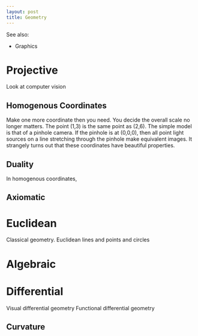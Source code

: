 ```yaml
---
layout: post
title: Geometry
---
```


See also:
- Graphics

# Projective
Look at computer vision


## Homogenous Coordinates
Make one more coordinate then you need. You decide the overall scale no longer matters. The point  (1,3) is the same point as (2,6).
The simple model is that of a pinhole camera. If the pinhole is at (0,0,0), then all point light sources on a line stretching through the pinhole make equivalent images.
It strangely turns out that these coordinates have beautiful properties.
## Duality
In homogenous coordinates, 
## Axiomatic

# Euclidean
Classical geometry. Euclidean lines and points and circles

# Algebraic

# Differential
Visual differential geometry
Functional differential geometry

## Curvature
